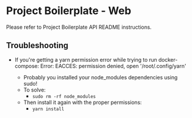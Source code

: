 # Project Boilerplate - Web

Please refer to Project Boilerplate API README instructions.

## Troubleshooting

- If you're getting a yarn permission error while trying to run docker-compose: Error: EACCES: permission denied, open '/root/.config/yarn'

  - Probably you installed your node_modules dependencies using sudo!
  - To solve:
    - `sudo rm -rf node_modules`
  - Then install it again with the proper permissions:
    - `yarn install`
